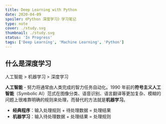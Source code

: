 ```yaml
---
title: Deep Learning with Python
date: 2020-04-09
spoiler: 《Python 深度学习》学习笔记
type: note
cover: ./study.svg
thumbnail: ./study.svg
status: 'In Progress'
tags: ['Deep Learning', 'Machine Learning', 'Python']
---
```


## 什么是深度学习

<span class="hl-1">人工智能</span> > <span class="hl-2">机器学习</span> > <span class="hl-3">深度学习</span>

**人工智能** - 努力将通常由人类完成的智力任务自动化。1990 年前的**符号主义人工智能**（Symbolic AI）范式在图像分类、语音识别、语言翻译等更加复杂、模糊的问题上很难靠明确的规则来处理，而替代的方法就是**机器学习**。

+ **经典程序**：输入处理规则 + 待处理数据 = 处理结果
+ **机器学习**：输入待处理数据 + 处理结果 = 处理规则